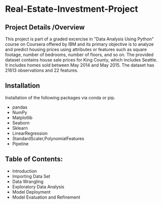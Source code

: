 # Real-Estate-Investment-Project
## Project Details /Overview
This project is part of a graded excercise in "Data Analysis Using Python" course on Coursera offered by IBM and its primary objective is to analyze and predict housing prices using attributes or features such as square footage, number of bedrooms, number of floors, and so on.
The provided dataset contains house sale prices for King County, which includes Seattle. It includes homes sold between May 2014 and May 2015. The dataset has
21613 observations and 22 features.
## Installation
Installation of the following packages via conda or pip.
- pandas
- NumPy
- Matplotlib
- Seaborn
- Sklearn
- LinearRegression
- StandardScaler,PolynomialFeatures
- Pipeline


## Table of Contents:
- Introduction
- Importing Data Set
- Data Wrangling
- Exploratory Data Analysis
- Model Deployment 
- Model Evaluation and Refinement
